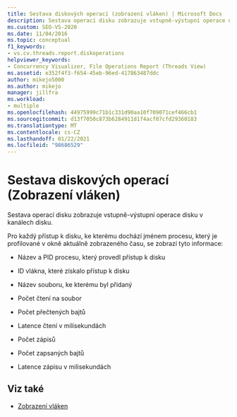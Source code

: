 ```yaml
---
title: Sestava diskových operací (zobrazení vláken) | Microsoft Docs
description: Sestava operací disku zobrazuje vstupně-výstupní operace disku v kanálech disku. Podívejte se, jaké informace jsou hlášeny pro každý přístup k disku.
ms.custom: SEO-VS-2020
ms.date: 11/04/2016
ms.topic: conceptual
f1_keywords:
- vs.cv.threads.report.diskoperations
helpviewer_keywords:
- Concurrency Visualizer, File Operations Report (Threads View)
ms.assetid: e352f4f3-f654-45eb-96ed-417863487ddc
author: mikejo5000
ms.author: mikejo
manager: jillfra
ms.workload:
- multiple
ms.openlocfilehash: 44975999c71b1c331d90aa10f709071cef466cb1
ms.sourcegitcommit: d13f7050c873b6284911d1f4acf07cfd29360183
ms.translationtype: MT
ms.contentlocale: cs-CZ
ms.lasthandoff: 01/22/2021
ms.locfileid: "98686529"
---
```

# <a name="disk-operations-report-threads-view"></a>Sestava diskových operací (Zobrazení vláken)
Sestava operací disku zobrazuje vstupně-výstupní operace disku v kanálech disku.

 Pro každý přístup k disku, ke kterému dochází jménem procesu, který je profilované v okně aktuálně zobrazeného času, se zobrazí tyto informace:

- Název a PID procesu, který provedl přístup k disku

- ID vlákna, které získalo přístup k disku

- Název souboru, ke kterému byl přidaný

- Počet čtení na soubor

- Počet přečtených bajtů

- Latence čtení v milisekundách

- Počet zápisů

- Počet zapsaných bajtů

- Latence zápisu v milisekundách

## <a name="see-also"></a>Viz také
- [Zobrazení vláken](../profiling/threads-view-parallel-performance.md)